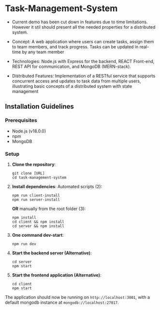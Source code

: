# Task-Management-System

- Current demo has been cut down in features due to time limitations. However it stil should present all the needed properties for a distributed system.

- Concept: A web application where users can create tasks, assign them to team members, and track progress. Tasks can be updated in real-time by any team member
- Technologies: Node.js with Express for the backend, REACT Front-end, REST API for communication, and MongoDB (MERN-stack).
- Distributed Features: Implementation of a RESTful service that supports concurrent access and updates to task data from multiple users, illustrating basic concepts of a distributed system with state management

## Installation Guidelines

### Prerequisites

- Node.js (v18.0.0)
- npm
- MongoDB

### Setup

1. **Clone the repository**:
   ```
   git clone [URL]
   cd task-management-system
   ```
2. **Install dependencies**:
   Automated scripts (2):
   ```
   npm run client-install
   npm run server-install
   ```
   **OR** manually from the root folder (3):
   ```
   npm install
   cd client && npm install
   cd server && npm install
   ```
3. **One command dev-start**:
   ```
   npm run dev
   ```
4. **Start the backend server (Alternative)**:
   ```
   cd server
   npm start
   ```
5. **Start the frontend application (Alternative)**:
   ```
   cd client
   npm start
   ```

The application should now be running on `http://localhost:3001`, with a default mongodb instance at `mongodb://localhost:27017`.
